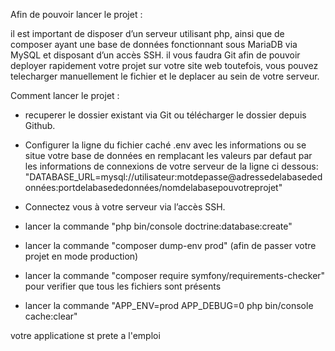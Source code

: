 Afin de pouvoir lancer le projet :

il est important de disposer d’un serveur utilisant php, ainsi que de composer ayant une base de données fonctionnant sous MariaDB via MySQL et disposant d’un accès SSH.
il vous faudra Git afin de pouvoir deployer rapidement votre projet sur votre site web toutefois, vous pouvez telecharger manuellement le fichier et le deplacer au sein de votre serveur.


Comment lancer le projet :

- recuperer le dossier existant via Git ou télécharger le dossier depuis Github.

- Configurer la ligne du fichier caché .env avec les informations ou se situe votre base de données en remplacant les valeurs par defaut par les informations de connexions de votre serveur de la ligne ci dessous:
"DATABASE_URL=mysql://utilisateur:motdepasse@adressedelabasededonnées:portdelabasededonnées/nomdelabasepouvotreprojet"

- Connectez vous à votre serveur via l’accès SSH.

- lancer la commande "php bin/console doctrine:database:create" 

- lancer la commande "composer dump-env prod" (afin de passer votre projet en mode production)

- lancer la commande "composer require symfony/requirements-checker" pour verifier que tous les fichiers sont présents

- lancer la commande "APP_ENV=prod APP_DEBUG=0 php bin/console cache:clear"

votre applicatione st prete a l'emploi

